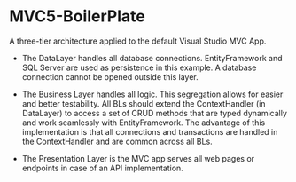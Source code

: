 # MVC5-BoilerPlate
A three-tier architecture applied to the default Visual Studio MVC App.

- The DataLayer handles all database connections. EntityFramework and SQL Server are used as persistence in this example. A database connection cannot be opened outside this layer.

- The Business Layer handles all logic. This segregation allows for easier and better testability.  All BLs should extend the ContextHandler (in DataLayer) to access a set of CRUD methods that are typed dynamically and work seamlessly with EntityFramework. The advantage of this implementation is that all connections and transactions are handled in the ContextHandler and are common across all BLs.

- The Presentation Layer is the MVC app serves all web pages or endpoints in case of an API implementation.

